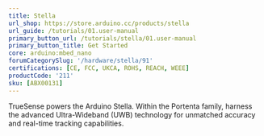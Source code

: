 ```yaml
---
title: Stella
url_shop: https://store.arduino.cc/products/stella
url_guide: /tutorials/01.user-manual
primary_button_url: /tutorials/stella/01.user-manual
primary_button_title: Get Started
core: arduino:mbed_nano
forumCategorySlug: '/hardware/stella/91'
certifications: [CE, FCC, UKCA, ROHS, REACH, WEEE]
productCode: '211'
sku: [ABX00131]
---
```


TrueSense powers the Arduino Stella. Within the Portenta family, harness the advanced Ultra-Wideband (UWB) technology for unmatched accuracy and real-time tracking capabilities.